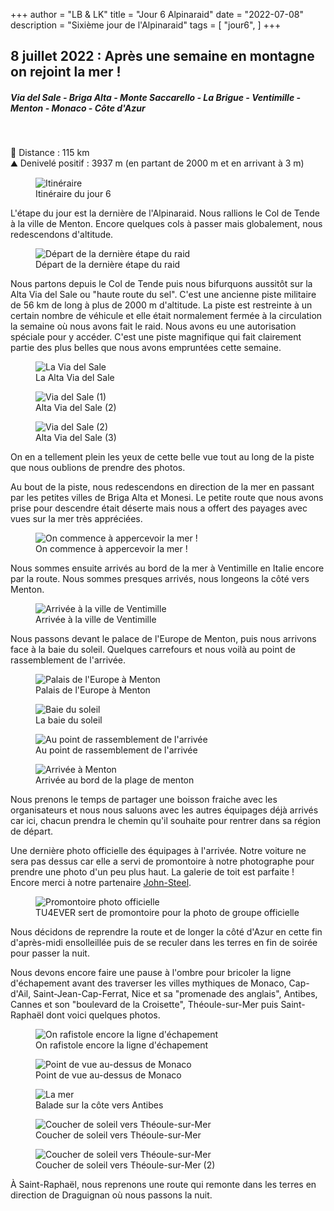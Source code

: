 +++
author = "LB & LK"
title = "Jour 6 Alpinaraid"
date = "2022-07-08"
description = "Sixième jour de l'Alpinaraid"
tags = [
    "jour6",
]
+++
## 8 juillet 2022 : Après une semaine en montagne on rejoint la mer !
##### Via del Sale - Briga Alta - Monte Saccarello - La Brigue - Ventimille - Menton - Monaco - Côte d'Azur
<br />

📏 Distance : 115 km<br />
⛰️ Denivelé positif : 3937 m (en partant de 2000 m et en arrivant à 3 m)

<figure>
    <img loading="lazy" class="image-article" src="/images/day6/map6.jpg" alt="Itinéraire">
    <figcaption class="figure-caption">Itinéraire du jour 6</figcaption>
</figure>

L'étape du jour est la dernière de l'Alpinaraid. Nous rallions le Col de Tende à la ville de Menton. Encore quelques cols à passer mais globalement, nous redescendons d'altitude. 
<figure>
    <img loading="lazy" class="image-article" src="/images/day6/J6_(2).jpg" alt="Départ de la dernière étape du raid">
    <figcaption class="figure-caption">Départ de la dernière étape du raid</figcaption>
</figure>

Nous partons depuis le Col de Tende puis nous bifurquons aussitôt sur la Alta Via del Sale ou "haute route du sel". C'est une ancienne piste militaire de 56 km de long à plus de 2000 m d'altitude. La piste est restreinte à un certain nombre de véhicule et elle était normalement fermée à la circulation la semaine où nous avons fait le raid. Nous avons eu une autorisation spéciale pour y accéder. C'est une piste magnifique qui fait clairement partie des plus belles que nous avons empruntées cette semaine.

<figure>
    <img loading="lazy" class="image-article" src="/images/day6/IMG_0698.jpg" alt="La Via del Sale">
    <figcaption class="figure-caption">La Alta Via del Sale</figcaption>
</figure>
<figure>
    <img loading="lazy" class="image-article" src="/images/day6/J6_(1).jpg" alt="Via del Sale (1)">
    <figcaption class="figure-caption">Alta Via del Sale (2)</figcaption>
</figure>
<figure>
    <img loading="lazy" class="image-article" src="/images/day6/J6_(3).jpg" alt="Via del Sale (2)">
    <figcaption class="figure-caption">Alta Via del Sale (3)</figcaption>
</figure>

On en a tellement plein les yeux de cette belle vue tout au long de la piste que nous oublions de prendre des photos.

Au bout de la piste, nous redescendons en direction de la mer en passant par les petites villes de Briga Alta et Monesi. Le petite route que nous avons prise pour descendre était déserte mais nous a offert des payages avec vues sur la mer très appréciées.

<figure>
    <img loading="lazy" class="image-article" src="/images/day6/IMG_0710.jpg" alt="On commence à appercevoir la mer !">
    <figcaption class="figure-caption">On commence à appercevoir la mer !</figcaption>
</figure>

Nous sommes ensuite arrivés au bord de la mer à Ventimille en Italie encore par la route. Nous sommes presques arrivés, nous longeons la côté vers Menton.

<figure>
    <img loading="lazy" class="image-article" src="/images/day6/IMG_0728.jpg" alt="Arrivée à la ville de Ventimille">
    <figcaption class="figure-caption">Arrivée à la ville de Ventimille</figcaption>
</figure>

Nous passons devant le palace de l'Europe de Menton, puis nous arrivons face à la baie du soleil. Quelques carrefours et nous voilà au point de rassemblement de l'arrivée.

<figure>
    <img loading="lazy" class="image-article" src="/images/day6/IMG_0748.jpg" alt="Palais de l'Europe à Menton">
    <figcaption class="figure-caption">Palais de l'Europe à Menton</figcaption>
</figure>
<figure>
    <img loading="lazy" class="image-article" src="/images/day6/IMG_0749.jpg" alt="Baie du soleil">
    <figcaption class="figure-caption">La baie du soleil</figcaption>
</figure>
<figure>
    <img loading="lazy" class="image-article" src="/images/day6/IMG_0734.jpg" alt="Au point de rassemblement de l'arrivée">
    <figcaption class="figure-caption">Au point de rassemblement de l'arrivée</figcaption>
</figure>
<figure>
    <img loading="lazy" class="image-article" src="/images/day6/IMG_0735.jpg" alt="Arrivée à Menton">
    <figcaption class="figure-caption">Arrivée au bord de la plage de menton</figcaption>
</figure>

Nous prenons le temps de partager une boisson fraiche avec les organisateurs et nous nous saluons avec les autres équipages déjà arrivés car ici, chacun prendra le chemin qu'il souhaite pour rentrer dans sa région de départ.

Une dernière photo officielle des équipages à l'arrivée. Notre voiture ne sera pas dessus car elle a servi de promontoire à notre photographe pour prendre une photo d'un peu plus haut. La galerie de toit est parfaite ! Encore merci à notre partenaire <a class="anchor-link" target="_blank" class="link" href="https://john-steel.com/">John-Steel</a>.

<figure>
    <img loading="lazy" class="image-article" src="/images/day6/IMG_0736.jpg" alt="Promontoire photo officielle">
    <figcaption class="figure-caption">TU4EVER sert de promontoire pour la photo de groupe officielle</figcaption>
</figure>

Nous décidons de reprendre la route et de longer la côté d'Azur en cette fin d'après-midi ensolleillée puis de se reculer dans les terres en fin de soirée pour passer la nuit.

Nous devons encore faire une pause à l'ombre pour bricoler la ligne d'échapement avant des traverser les villes mythiques de Monaco, Cap-d'Ail, Saint-Jean-Cap-Ferrat, Nice et sa "promenade des anglais", Antibes, Cannes et son "boulevard de la Croisette", Théoule-sur-Mer puis Saint-Raphaël dont voici quelques photos.

<figure>
    <img loading="lazy" class="image-article" src="/images/day6/IMG_0739.jpg" alt="On rafistole encore la ligne d'échapement">
    <figcaption class="figure-caption">On rafistole encore la ligne d'échapement</figcaption>
</figure>
<figure>
    <img loading="lazy" class="image-article" src="/images/day6/IMG_0740.jpg" alt="Point de vue au-dessus de Monaco">
    <figcaption class="figure-caption">Point de vue au-dessus de Monaco</figcaption>
</figure>
<figure>
    <img loading="lazy" class="image-article" src="/images/day6/IMG_0750.jpg" alt="La mer">
    <figcaption class="figure-caption">Balade sur la côte vers Antibes</figcaption>
</figure>
<figure>
    <img loading="lazy" class="image-article" src="/images/day6/IMG_0746.jpg" alt="Coucher de soleil vers Théoule-sur-Mer">
    <figcaption class="figure-caption">Coucher de soleil vers Théoule-sur-Mer</figcaption>
</figure>
<figure>
    <img loading="lazy" class="image-article" src="/images/day6/IMG_0747.jpg" alt="Coucher de soleil vers Théoule-sur-Mer">
    <figcaption class="figure-caption">Coucher de soleil vers Théoule-sur-Mer (2)</figcaption>
</figure>

À Saint-Raphaël, nous reprenons une route qui remonte dans les terres en direction de Draguignan où nous passons la nuit.